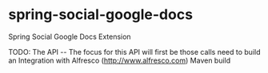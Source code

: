 spring-social-google-docs
=========================

Spring Social Google Docs Extension

TODO:
The API -- The focus for this API will first be those calls need to build an Integration with Alfresco (http://www.alfresco.com)
Maven build
